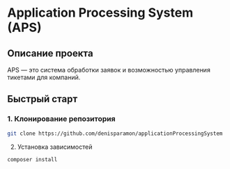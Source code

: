 # Application Processing System (APS)

## Описание проекта
APS — это система обработки заявок и возможностью управления тикетами для компаний.

## Быстрый старт

### 1. Клонирование репозитория
```bash  
git clone https://github.com/denisparamon/applicationProcessingSystem
```

2. Установка зависимостей
```bash
composer install
```  
